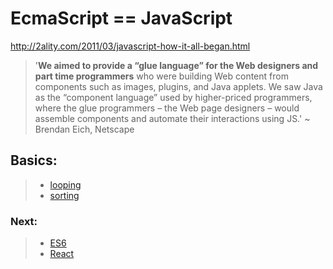 # EcmaScript  == JavaScript  
http://2ality.com/2011/03/javascript-how-it-all-began.html  
> '**We aimed to provide a “glue language” for the Web designers and part time programmers** who were building Web content from components such as images, plugins, and Java applets. We saw Java as the “component language” used by higher-priced programmers, where the glue programmers – the Web page designers – would assemble components and automate their interactions using JS.' ~ Brendan Eich, Netscape  
  
## Basics:
> * [looping](looping.md)
> * [sorting](sorting.md)

### Next:
> * [ES6](ES6.md)
> * [React](React.md)


